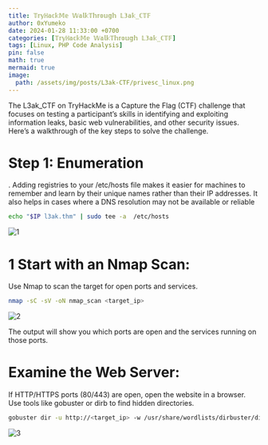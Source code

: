 ```yaml
---
title: 𝕋𝕣𝕪ℍ𝕒𝕔𝕜𝕄𝕖 𝕎𝕒𝕝𝕜𝕋𝕙𝕣𝕠𝕦𝕘𝕙 𝕃𝟛𝕒𝕜_ℂ𝕋𝔽
author: 0xYumeko
date: 2024-01-28 11:33:00 +0700
categories: [𝕋𝕣𝕪ℍ𝕒𝕔𝕜𝕄𝕖 𝕎𝕒𝕝𝕜𝕋𝕙𝕣𝕠𝕦𝕘𝕙 𝕃𝟛𝕒𝕜_ℂ𝕋𝔽]
tags: [Linux, PHP Code Analysis]
pin: false
math: true
mermaid: true
image:
  path: /assets/img/posts/L3ak-CTF/privesc_linux.png
---
```


The L3ak_CTF on TryHackMe is a Capture the Flag (CTF) challenge that focuses on testing a participant’s skills in identifying and exploiting information leaks, basic web vulnerabilities, and other security issues. Here’s a walkthrough of the key steps to solve the challenge.

<h1>Step 1: Enumeration</h1>
. Adding registries to your /etc/hosts file makes it easier for machines to remember and learn by their unique names rather than their IP addresses. It also helps in cases where a DNS resolution may not be available or reliable



```bash
echo "$IP l3ak.thm" | sudo tee -a  /etc/hosts
```
![1](https://github.com/user-attachments/assets/ea113392-284d-47d6-b65c-d41251d07e06)



<h1>1 Start with an Nmap Scan: </h1>

Use Nmap to scan the target for open ports and services.

```bash
nmap -sC -sV -oN nmap_scan <target_ip>
```

![2](https://github.com/user-attachments/assets/3233d41f-880b-435f-8cd5-a5860e5f3e57)


The output will show you which ports are open and the services running on those ports.

<h1> Examine the Web Server: </h1>

If HTTP/HTTPS ports (80/443) are open, open the website in a browser.
Use tools like gobuster or dirb to find hidden directories.

```bash
gobuster dir -u http://<target_ip> -w /usr/share/wordlists/dirbuster/directory-list-2.3-medium.txt
```

![3](https://github.com/user-attachments/assets/f1e61e4b-0373-4e53-a089-b59b063efa7b)

